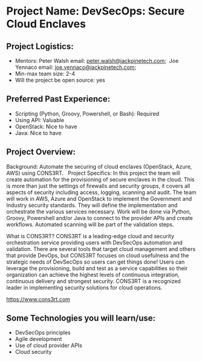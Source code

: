 # Project Name: DevSecOps: Secure Cloud Enclaves

## Project Logistics:
* Mentors: Peter Walsh email: peter.walsh@jackpinetech.com;  Joe Yennaco email: joe.yennaco@jackpinetech.com; 
* Min-max team size: 2-4
* Will the project be open source: yes
 
## Preferred Past Experience:
* Scripting (Python, Groovy, Powershell, or Bash): Required
* Using API: Valuable
* OpenStack: Nice to have
* Java: Nice to have 

## Project Overview:
Background: Automate the securing of cloud enclaves (OpenStack, Azure, AWS) using CONS3RT.
 
Project Specifics: In this project the team will create automation for the provisioning of secure enclaves in the cloud. This is more than just the settings of firewalls and security groups, it covers all aspects of security including access, logging, scanning and audit. The team will work in AWS, Azure and OpenStack to implement the Government and Industry security standards. They will define the implementation and orchestrate the various services necessary. Work will be done via Python, Groovy, Powershell and/or Java to connect to the provider APIs and create workflows. Automated scanning will be part of the validation steps.

What is CONS3RT? CONS3RT is a leading-edge cloud and security orchestration service providing users with DevSecOps automation and validation. There are several tools that target cloud management and others that provide DevOps, but CONS3RT focuses on cloud usefulness and the strategic needs of DevSecOps so users can get things done! Users can leverage the provisioning, build and test as a service capabilities so their organization can achieve the highest levels of continuous integration, continuous delivery and strongest security. CONS3RT is a recognized leader in implementing security solutions for cloud operations.

https://www.cons3rt.com

## Some Technologies you will learn/use:
* DevSecOps principles
* Agile development
* Use of cloud provider APIs
* Cloud security
